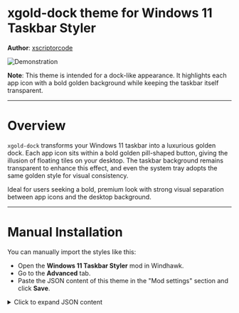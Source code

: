 # xgold-dock theme for Windows 11 Taskbar Styler

**Author**: [xscriptorcode](https://github.com/xscriptorcode)

![Demonstration](files/xgold-dock.png)

**Note**: This theme is intended for a dock-like appearance. It highlights each app icon with a bold golden background while keeping the taskbar itself transparent.

---

# Overview

`xgold-dock` transforms your Windows 11 taskbar into a luxurious golden dock. Each app icon sits within a bold golden pill-shaped button, giving the illusion of floating tiles on your desktop. The taskbar background remains transparent to enhance this effect, and even the system tray adopts the same golden style for visual consistency.

Ideal for users seeking a bold, premium look with strong visual separation between app icons and the desktop background.

---

# Manual Installation

You can manually import the styles like this:

- Open the **Windows 11 Taskbar Styler** mod in Windhawk.
- Go to the **Advanced** tab.
- Paste the JSON content of this theme in the "Mod settings" section and click **Save**.

<details>
<summary>Click to expand JSON content</summary>

```json
{
  "theme": "xgold",
  "controlStyles[0].target": "Taskbar.TaskListButton",
  "controlStyles[0].styles[0]": "CornerRadius=6",
  "controlStyles[0].styles[1]": "Background=#FFD700",
  "controlStyles[0].styles[2]": "HoverBackground=#E4B400",
  "controlStyles[1].target": "Taskbar.TaskListLabeledButtonPanel > Border#BackgroundElement",
  "controlStyles[1].styles[0]": "Background=#FFD700",
  "controlStyles[1].styles[1]": "CornerRadius=6",
  "controlStyles[2].target": "Taskbar.TaskListButtonPanel#ExperienceToggleButtonRootPanel > Border#BackgroundElement",
  "controlStyles[2].styles[0]": "Background=#FFD700",
  "controlStyles[3].target": "Taskbar.TaskListButton > Grid > Rectangle#RunningIndicator",
  "controlStyles[3].styles[0]": "Height=3",
  "controlStyles[3].styles[1]": "RadiusX=1.5",
  "controlStyles[3].styles[2]": "RadiusY=1.5",
  "controlStyles[3].styles[3]": "Fill@ActiveNormal=#FFD700",
  "controlStyles[3].styles[4]": "Fill@InactiveNormal=#D4AF37",
  "controlStyles[3].styles[5]": "VerticalAlignment=Bottom",
  "controlStyles[3].styles[6]": "Margin=16,0,16,4",
  "controlStyles[3].styles[7]": "StrokeThickness=0",
  "controlStyles[4].target": "Rectangle#BackgroundFill",
  "controlStyles[4].styles[0]": "Fill=Transparent",
  "controlStyles[5].target": "Rectangle#BackgroundStroke",
  "controlStyles[5].styles[0]": "Fill=Transparent",
  "controlStyles[6].target": "Taskbar.TaskbarBackground",
  "controlStyles[6].styles[0]": "Background=Transparent",
  "controlStyles[7].target": "Taskbar.TaskbarFrame",
  "controlStyles[7].styles[0]": "Background=Transparent",
  "controlStyles[8].target": "Taskbar.BaseBackgroundElement",
  "controlStyles[8].styles[0]": "Background=Transparent",
  "controlStyles[9].target": "Taskbar.TaskbarBackgroundElement",
  "controlStyles[9].styles[0]": "Background=Transparent",
  "controlStyles[10].target": "TextBlock#LabelControl",
  "controlStyles[10].styles[0]": "FontFamily=JetBrainsMono NF",
  "controlStyles[10].styles[1]": "Foreground=#000000",
  "controlStyles[10].styles[2]": "Margin=1,0,0,0",
  "controlStyles[11].target": "Grid#SystemTrayFrameGrid",
  "controlStyles[11].styles[0]": "Background=#FFD700",
  "controlStyles[11].styles[1]": "CornerRadius=6",
  "controlStyles[11].styles[2]": "Padding=4,0,4,0",
  "controlStyles[11].styles[3]": "Margin=0,5,4,5"
}

```

---

## Notes

- Individual app buttons are highlighted with bold golden color (`#FFD700`).
- The taskbar background is completely transparent to create a floating dock illusion.
- Running indicators also follow the golden color scheme.
- System tray (WiFi, sound, notifications) is styled to match.
- Text labels are subtly separated from icons using left margin.

---

## Suggested Windows Settings

- Use the default (centered) taskbar alignment.
- Set taskbar to dark mode for contrast, but this theme overrides background anyway.
- Use 100% display scaling for best clarity.
- Combine with a wallpaper that enhances golden and black tones.
